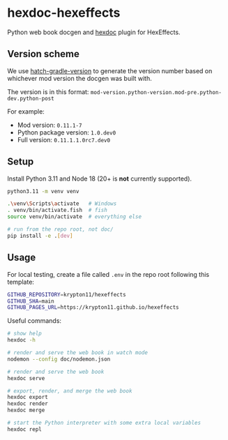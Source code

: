 # hexdoc-hexeffects

Python web book docgen and [hexdoc](https://pypi.org/project/hexdoc) plugin for HexEffects.

## Version scheme

We use [hatch-gradle-version](https://pypi.org/project/hatch-gradle-version) to generate the version number based on whichever mod version the docgen was built with.

The version is in this format: `mod-version.python-version.mod-pre.python-dev.python-post`

For example:
* Mod version: `0.11.1-7`
* Python package version: `1.0.dev0`
* Full version: `0.11.1.1.0rc7.dev0`

## Setup

Install Python 3.11 and Node 18 (20+ is **not** currently supported).

```sh
python3.11 -m venv venv

.\venv\Scripts\activate   # Windows
. venv/bin/activate.fish  # fish
source venv/bin/activate  # everything else

# run from the repo root, not doc/
pip install -e .[dev]
```

## Usage

For local testing, create a file called `.env` in the repo root following this template:
```sh
GITHUB_REPOSITORY=krypton11/hexeffects
GITHUB_SHA=main
GITHUB_PAGES_URL=https://krypton11.github.io/hexeffects
```

Useful commands:
```sh
# show help
hexdoc -h

# render and serve the web book in watch mode
nodemon --config doc/nodemon.json

# render and serve the web book
hexdoc serve

# export, render, and merge the web book
hexdoc export
hexdoc render
hexdoc merge

# start the Python interpreter with some extra local variables
hexdoc repl
```
